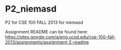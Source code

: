 P2_niemasd
==========

P2 for CSE 100 FALL 2013 for niemasd

Assignment README can be found here: https://sites.google.com/a/eng.ucsd.edu/cse-100-fall-2013/assignments/assignment-2-readme
